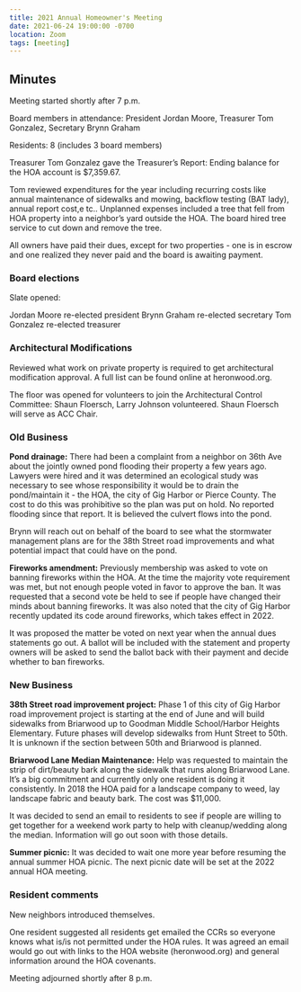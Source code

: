 ```yaml
---
title: 2021 Annual Homeowner's Meeting
date: 2021-06-24 19:00:00 -0700
location: Zoom
tags: [meeting]
---
```


## Minutes

Meeting started shortly after 7 p.m.

Board members in attendance: President Jordan Moore, Treasurer Tom Gonzalez, Secretary Brynn Graham

Residents: 8 (includes 3 board members)

Treasurer Tom Gonzalez gave the Treasurer’s Report: Ending balance for the HOA account is $7,359.67.

Tom reviewed expenditures for the year including recurring costs like annual maintenance of sidewalks and mowing, backflow testing (BAT lady), annual report cost,e tc.. Unplanned expenses included a tree that fell from HOA property into a neighbor’s yard outside the HOA. The board hired tree service to cut down and remove the tree. 

All owners have paid their dues, except for two properties - one is in escrow and one realized they never paid and the board is awaiting payment.

### Board elections

Slate opened:

Jordan Moore re-elected president
Brynn Graham re-elected secretary
Tom Gonzalez re-elected treasurer

### Architectural Modifications

Reviewed what work on private property is required to get architectural modification approval. A full list can be found online at heronwood.org.

The floor was opened for volunteers to join the Architectural Control Committee: Shaun Floersch, Larry Johnson volunteered. Shaun Floersch will serve as ACC Chair. 

### Old Business

**Pond drainage:** There had been a complaint from a neighbor on 36th Ave about the jointly owned pond flooding their property a few years ago. Lawyers were hired and it was determined an ecological study was necessary to see whose responsibility it would be to drain the pond/maintain it - the HOA, the city of Gig Harbor or Pierce County. The cost to do this was prohibitive so the plan was put on hold. No reported flooding since that report. It is believed the culvert flows into the pond. 

Brynn will reach out on behalf of the board to see what the stormwater management plans are for the 38th Street road improvements and what potential impact that could have on the pond.

**Fireworks amendment:** Previously membership was asked to vote on banning fireworks within the HOA. At the time the majority vote requirement was met, but not enough people voted in favor to approve the ban. It was requested that a second vote be held to see if people have changed their minds about banning fireworks. It was also noted that the city of Gig Harbor recently updated its code around fireworks, which takes effect in 2022.

It was proposed the matter be voted on next year when the annual dues statements go out. A ballot will be included with the statement and property owners will be asked to send the ballot back with their payment and decide whether to ban fireworks. 

### New Business
 
**38th Street road improvement project:** Phase 1 of this city of Gig Harbor road improvement project is starting at the end of June and will build sidewalks from Briarwood up to Goodman Middle School/Harbor Heights Elementary. Future phases will develop sidewalks from Hunt Street to 50th. It is unknown if the section between 50th and Briarwood is planned.

**Briarwood Lane Median Maintenance:** Help was requested to maintain the strip of dirt/beauty bark along the sidewalk that runs along Briarwood Lane. It’s a big commitment and currently only one resident is doing it consistently. In 2018 the HOA paid for a landscape company to weed, lay landscape fabric and beauty bark. The cost was $11,000. 

It was decided to send an email to residents to see if people are willing to get together for a weekend work party to help with cleanup/wedding along the median. Information will go out soon with those details.

**Summer picnic:** It was decided to wait one more year before resuming the annual summer HOA picnic. The next picnic date will be set at the 2022 annual HOA meeting.

### Resident comments

New neighbors introduced themselves.

One resident suggested all residents get emailed the CCRs so everyone knows what is/is not permitted under the HOA rules. It was agreed an email would go out with links to the HOA website (heronwood.org) and general information around the HOA covenants.

Meeting adjourned shortly after 8 p.m.
